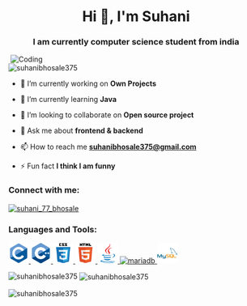 <h1 align="center">Hi 👋, I'm Suhani</h1>
<h3 align="center">I am currently computer science student from india</h3>

<img align = "right" alt="Coding" width = "500"  src ="https://cdn.dribbble.com/users/1894420/screenshots/14032021/programming_01.gif">

<p align="left"> <img src="https://komarev.com/ghpvc/?username=suhanibhosale375&label=Profile%20views&color=0e75b6&style=flat" alt="suhanibhosale375" /> </p>

- 🔭 I’m currently working on **Own Projects**

- 🌱 I’m currently learning **Java**

- 👯 I’m looking to collaborate on **Open source project**

- 💬 Ask me about **frontend & backend**

- 📫 How to reach me **suhanibhosale375@gmail.com**

- ⚡ Fun fact **I think I am funny**

<h3 align="left">Connect with me:</h3>
<p align="left">
<a href="https://instagram.com/suhani_77_bhosale" target="blank"><img align="center" src="https://raw.githubusercontent.com/rahuldkjain/github-profile-readme-generator/master/src/images/icons/Social/instagram.svg" alt="suhani_77_bhosale" height="30" width="40" /></a>
</p>

<h3 align="left">Languages and Tools:</h3>
<p align="left"> <a href="https://www.cprogramming.com/" target="_blank" rel="noreferrer"> <img src="https://raw.githubusercontent.com/devicons/devicon/master/icons/c/c-original.svg" alt="c" width="40" height="40"/> </a> <a href="https://www.w3schools.com/cpp/" target="_blank" rel="noreferrer"> <img src="https://raw.githubusercontent.com/devicons/devicon/master/icons/cplusplus/cplusplus-original.svg" alt="cplusplus" width="40" height="40"/> </a> <a href="https://www.w3schools.com/css/" target="_blank" rel="noreferrer"> <img src="https://raw.githubusercontent.com/devicons/devicon/master/icons/css3/css3-original-wordmark.svg" alt="css3" width="40" height="40"/> </a> <a href="https://www.w3.org/html/" target="_blank" rel="noreferrer"> <img src="https://raw.githubusercontent.com/devicons/devicon/master/icons/html5/html5-original-wordmark.svg" alt="html5" width="40" height="40"/> </a> <a href="https://www.java.com" target="_blank" rel="noreferrer"> <img src="https://raw.githubusercontent.com/devicons/devicon/master/icons/java/java-original.svg" alt="java" width="40" height="40"/> </a> <a href="https://mariadb.org/" target="_blank" rel="noreferrer"> <img src="https://www.vectorlogo.zone/logos/mariadb/mariadb-icon.svg" alt="mariadb" width="40" height="40"/> </a> <a href="https://www.mysql.com/" target="_blank" rel="noreferrer"> <img src="https://raw.githubusercontent.com/devicons/devicon/master/icons/mysql/mysql-original-wordmark.svg" alt="mysql" width="40" height="40"/> </a> </p>

<p><img align="left" src="https://github-readme-stats.vercel.app/api/top-langs?username=suhanibhosale375&show_icons=true&locale=en&layout=compact" alt="suhanibhosale375" /></p>

<p>&nbsp;<img align="center" src="https://github-readme-stats.vercel.app/api?username=suhanibhosale375&show_icons=true&locale=en" alt="suhanibhosale375" /></p>

<p><img align="center" src="https://github-readme-streak-stats.herokuapp.com/?user=suhanibhosale375&" alt="suhanibhosale375" /></p>

